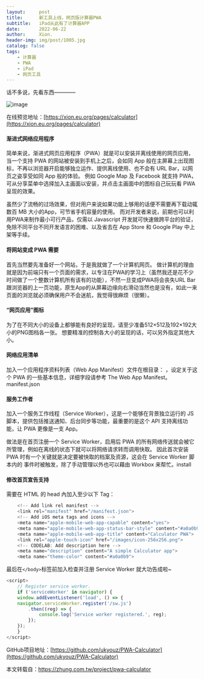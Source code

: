 ```yaml
---
layout:     post
title:      新工具上线，网页版计算器PWA
subtitle:   iPad从此有了计算器APP
date:       2022-06-22
author:     Xion.
header-img: img/post/1005.jpg
catalog: false
tags:
    - 计算器
    - PWA
    - iPad
    - 网页工具
---
```


话不多说，先看东西————  

![image](https://user-images.githubusercontent.com/6897274/175079918-d024c4e0-0475-4e7c-b0d9-16fb06509ef7.png)

在线预览地址：[https://xion.eu.org/pages/calculator](https://xion.eu.org/pages/calculator)

#### 渐进式网络应用程序  

简单来说，渐进式网页应用程序（PWA）就是可以安装并离线使用的网页应用，当一个支持 PWA 的网站被安装到手机上之后，会如同 App 般在主屏幕上出现图标，不再以浏览器开启能够独立运作、提供离线使用、也不会有 URL Bar，以网页之姿享受如同 App 般的体验。 例如 Google Map 及 Facebook 就支持 PWA，可从分享菜单中选择加入主画面以安装，并点击主画面中的图标自己玩玩看 PWA呈现的效果。

虽然少了流畅的过场效果，但对用户来说如果功能上够用的话便不需要再下载动辄数百 MB 大小的App，可节省手机容量的使用。 而对开发者来说，前期也可以利用PWA来制作最小可行产品，仅需以 Javascript 开发就可快速做跨平台的验证，免除不同平台不同开发语言的困难、以及省去在 App Store 和 Google Play 中上架等手续。

#### 将网站变成 PWA 需要  

首先当然要先准备好一个网站，于是我就做了一个计算机网页。 做计算机的理由就是因为前端只有一个页面的需求，以专注在PWA的学习上（虽然我还是花不少时间做了一个整数计算机所有该有的功能），不然一旦变成PWA将会丧失URL Bar跟浏览器的上一页功能，原生App的从屏幕边缘向右滑动当然也是没有，如此一来页面的浏览就必须确保用户不会迷航，我觉得很麻烦（很懒）。

#### “网页应用”图标  

为了在不同大小的设备上都够能有良好的呈现，请至少准备512×512及192×192大小的PNG图档各一张。 想要精准的控制各大小的呈现的话，可以另外指定其他大小。

#### 网络应用清单  

加入一个应用程序资料列表（Web App Manifest）文件在根目录： ，设定关于这个 PWA 的一些基本信息，详细字段请参考 The Web App Manifest。manifest.json

#### 服务工作者  

加入一个服务工作线程（Service Worker），这是一个能够在背景独立运行的 JS 脚本，提供包括推送通知、后台同步等功能，最重要的是这个 API 支持离线功能，让 PWA 更像是一支 App。

做法是在首页注册一个 Service Worker，启用后 PWA 的所有网络传送就会被它所管理，例如在离线的状态下就可以将网络请求转而调用快取。 因此首次安装 PWA 时有一个关键就是决定要被快取的档案及资源，这会在 Service Worker 脚本内的 事件时被触发，除了手动管理以外也可以藉由 Workbox 来帮忙。install

#### 修改首页宣告支持  

需要在 HTML 的 head 內加入至少以下 Tag：

```javascript
	<!-- Add link rel manifest -->
	<link rel="manifest" href="/manifest.json">
	<!-- Add iOS meta tags and icons -->
	<meta name="apple-mobile-web-app-capable" content="yes">
	<meta name="apple-mobile-web-app-status-bar-style" content="#a0a0b9">
	<meta name="apple-mobile-web-app-title" content="Calculator PWA">
	<link rel="apple-touch-icon" href="/images/icon-256x256.png">
	<!-- CODELAB: Add description here -->
	<meta name="description" content="A simple Calculator app">
	<meta name="theme-color" content="#a0a0b9">  
```	
	
最后在`</body>`标签前加入检查并注册 Service Worker 就大功告成啦~

```javascript
<script>
	// Register service worker.
	if ('serviceWorker' in navigator) {
	window.addEventListener('load', () => {
	navigator.serviceWorker.register('/sw.js')
		.then((reg) => {
			console.log('Service worker registered.', reg);
		});
	});
	}
</script>
```	
  
GitHub项目地址：[https://github.com/ukyouz/PWA-Calculator](https://github.com/ukyouz/PWA-Calculator)

本文转载自：https://zhung.com.tw/project/pwa-calculator
